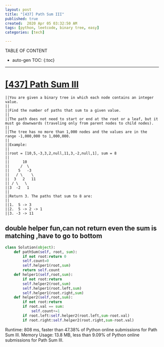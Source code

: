 ```yaml
---
layout: post
title: "[437] Path Sum III"
published: true
created:  2020 Apr 05 03:32:50 AM
tags: [python, leetcode, binary tree, easy]
categories: [tech]

---
```


TABLE OF CONTENT

* auto-gen TOC:
{:toc}

- - -

# [[437] Path Sum III](https://leetcode.com/problems/path-sum-iii/)

    ||You are given a binary tree in which each node contains an integer value.
    ||
    ||Find the number of paths that sum to a given value.
    ||
    ||The path does not need to start or end at the root or a leaf, but it must go downwards (traveling only from parent nodes to child nodes).
    ||
    ||The tree has no more than 1,000 nodes and the values are in the range -1,000,000 to 1,000,000.
    ||
    ||Example:
    ||
    ||root = [10,5,-3,3,2,null,11,3,-2,null,1], sum = 8
    ||
    ||      10
    ||     /  \
    ||    5   -3
    ||   / \    \
    ||  3   2   11
    || / \   \
    ||3  -2   1
    ||
    ||Return 3. The paths that sum to 8 are:
    ||
    ||1.  5 -> 3
    ||2.  5 -> 2 -> 1
    ||3. -3 -> 11

## double helper fun,can not return even the sum is matching ,have to go to bottom

```python
class Solution(object):
    def pathSum(self, root, sum):
        if not root:return 0
        self.count=0
        self.helper1(root,sum)
        return self.count
    def helper1(self,root,sum):
        if not root:return
        self.helper2(root,sum)
        self.helper1(root.left,sum)
        self.helper1(root.right,sum)
    def helper2(self,root,sum):
        if not root:return
        if root.val == sum:
            self.count+=1
        if root.left:self.helper2(root.left,sum-root.val)
        if root.right:self.helper2(root.right,sum-root.val)
```

Runtime: 808 ms, faster than 47.38% of Python online submissions for Path Sum III.
Memory Usage: 13.8 MB, less than 9.09% of Python online submissions for Path Sum III.
